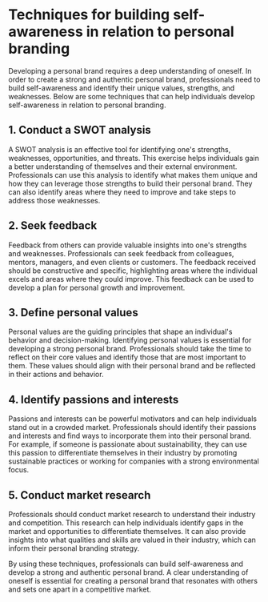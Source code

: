 Techniques for building self-awareness in relation to personal branding
===========================================================================================================

Developing a personal brand requires a deep understanding of oneself. In order to create a strong and authentic personal brand, professionals need to build self-awareness and identify their unique values, strengths, and weaknesses. Below are some techniques that can help individuals develop self-awareness in relation to personal branding.

1\. Conduct a SWOT analysis
--------------------------

A SWOT analysis is an effective tool for identifying one's strengths, weaknesses, opportunities, and threats. This exercise helps individuals gain a better understanding of themselves and their external environment. Professionals can use this analysis to identify what makes them unique and how they can leverage those strengths to build their personal brand. They can also identify areas where they need to improve and take steps to address those weaknesses.

2\. Seek feedback
----------------

Feedback from others can provide valuable insights into one's strengths and weaknesses. Professionals can seek feedback from colleagues, mentors, managers, and even clients or customers. The feedback received should be constructive and specific, highlighting areas where the individual excels and areas where they could improve. This feedback can be used to develop a plan for personal growth and improvement.

3\. Define personal values
-------------------------

Personal values are the guiding principles that shape an individual's behavior and decision-making. Identifying personal values is essential for developing a strong personal brand. Professionals should take the time to reflect on their core values and identify those that are most important to them. These values should align with their personal brand and be reflected in their actions and behavior.

4\. Identify passions and interests
----------------------------------

Passions and interests can be powerful motivators and can help individuals stand out in a crowded market. Professionals should identify their passions and interests and find ways to incorporate them into their personal brand. For example, if someone is passionate about sustainability, they can use this passion to differentiate themselves in their industry by promoting sustainable practices or working for companies with a strong environmental focus.

5\. Conduct market research
--------------------------

Professionals should conduct market research to understand their industry and competition. This research can help individuals identify gaps in the market and opportunities to differentiate themselves. It can also provide insights into what qualities and skills are valued in their industry, which can inform their personal branding strategy.

By using these techniques, professionals can build self-awareness and develop a strong and authentic personal brand. A clear understanding of oneself is essential for creating a personal brand that resonates with others and sets one apart in a competitive market.
